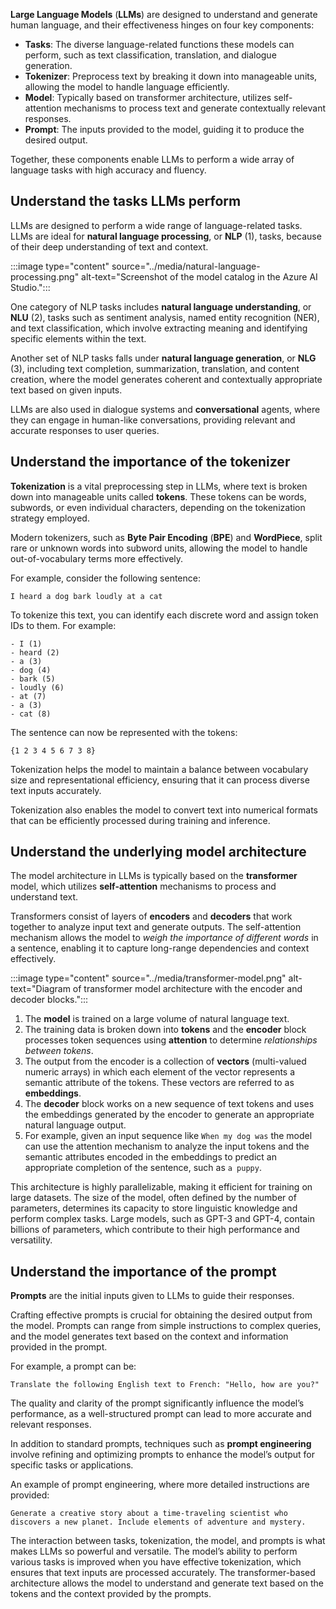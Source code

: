 **Large Language Models** (**LLMs**) are designed to understand and generate human language, and their effectiveness hinges on four key components: 

- **Tasks**: The diverse language-related functions these models can perform, such as text classification, translation, and dialogue generation.
- **Tokenizer**: Preprocess text by breaking it down into manageable units, allowing the model to handle language efficiently.
- **Model**: Typically based on transformer architecture, utilizes self-attention mechanisms to process text and generate contextually relevant responses.
- **Prompt**: The inputs provided to the model, guiding it to produce the desired output.

Together, these components enable LLMs to perform a wide array of language tasks with high accuracy and fluency.

## Understand the tasks LLMs perform

LLMs are designed to perform a wide range of language-related tasks. LLMs are ideal for **natural language processing**, or **NLP** (1), tasks, because of their deep understanding of text and context.

:::image type="content" source="../media/natural-language-processing.png" alt-text="Screenshot of the model catalog in the Azure AI Studio.":::

One category of NLP tasks includes **natural language understanding**, or **NLU** (2), tasks such as sentiment analysis, named entity recognition (NER), and text classification, which involve extracting meaning and identifying specific elements within the text.

Another set of NLP tasks falls under **natural language generation**, or **NLG** (3), including text completion, summarization, translation, and content creation, where the model generates coherent and contextually appropriate text based on given inputs.

LLMs are also used in dialogue systems and **conversational** agents, where they can engage in human-like conversations, providing relevant and accurate responses to user queries.

## Understand the importance of the tokenizer

**Tokenization** is a vital preprocessing step in LLMs, where text is broken down into manageable units called **tokens**. These tokens can be words, subwords, or even individual characters, depending on the tokenization strategy employed.

Modern tokenizers, such as **Byte Pair Encoding** (**BPE**) and **WordPiece**, split rare or unknown words into subword units, allowing the model to handle out-of-vocabulary terms more effectively.

For example, consider the following sentence:

`I heard a dog bark loudly at a cat`

To tokenize this text, you can identify each discrete word and assign token IDs to them. For example:

```
- I (1)
- heard (2)
- a (3)
- dog (4)
- bark (5)
- loudly (6)
- at (7)
- a (3)
- cat (8)
```

The sentence can now be represented with the tokens:

`{1 2 3 4 5 6 7 3 8}`

Tokenization helps the model to maintain a balance between vocabulary size and representational efficiency, ensuring that it can process diverse text inputs accurately.

Tokenization also enables the model to convert text into numerical formats that can be efficiently processed during training and inference.

## Understand the underlying model architecture

The model architecture in LLMs is typically based on the **transformer** model, which utilizes **self-attention** mechanisms to process and understand text.

Transformers consist of layers of **encoders** and **decoders** that work together to analyze input text and generate outputs. The self-attention mechanism allows the model to *weigh the importance of different words* in a sentence, enabling it to capture long-range dependencies and context effectively.

:::image type="content" source="../media/transformer-model.png" alt-text="Diagram of transformer model architecture with the encoder and decoder blocks.":::

1. The **model** is trained on a large volume of natural language text.
2. The training data is broken down into **tokens** and the **encoder** block processes token sequences using **attention** to determine *relationships between tokens*.
3. The output from the encoder is a collection of **vectors** (multi-valued numeric arrays) in which each element of the vector represents a semantic attribute of the tokens. These vectors are referred to as **embeddings**.
4. The **decoder** block works on a new sequence of text tokens and uses the embeddings generated by the encoder to generate an appropriate natural language output.
5. For example, given an input sequence like `When my dog was` the model can use the attention mechanism to analyze the input tokens and the semantic attributes encoded in the embeddings to predict an appropriate completion of the sentence, such as `a puppy`.

This architecture is highly parallelizable, making it efficient for training on large datasets. The size of the model, often defined by the number of parameters, determines its capacity to store linguistic knowledge and perform complex tasks. Large models, such as GPT-3 and GPT-4, contain billions of parameters, which contribute to their high performance and versatility.

## Understand the importance of the prompt

**Prompts** are the initial inputs given to LLMs to guide their responses.

Crafting effective prompts is crucial for obtaining the desired output from the model. Prompts can range from simple instructions to complex queries, and the model generates text based on the context and information provided in the prompt.

For example, a prompt can be:

`Translate the following English text to French: "Hello, how are you?"`

The quality and clarity of the prompt significantly influence the model’s performance, as a well-structured prompt can lead to more accurate and relevant responses.

In addition to standard prompts, techniques such as **prompt engineering** involve refining and optimizing prompts to enhance the model’s output for specific tasks or applications.

An example of prompt engineering, where more detailed instructions are provided:

`Generate a creative story about a time-traveling scientist who discovers a new planet. Include elements of adventure and mystery.`

The interaction between tasks, tokenization, the model, and prompts is what makes LLMs so powerful and versatile. The model’s ability to perform various tasks is improved when you have effective tokenization, which ensures that text inputs are processed accurately. The transformer-based architecture allows the model to understand and generate text based on the tokens and the context provided by the prompts.

